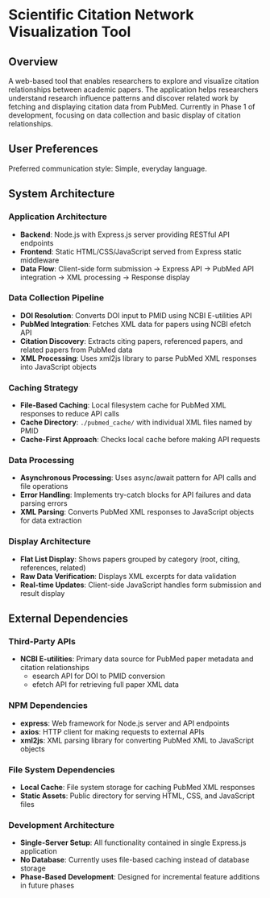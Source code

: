 # Scientific Citation Network Visualization Tool

## Overview

A web-based tool that enables researchers to explore and visualize citation relationships between academic papers. The application helps researchers understand research influence patterns and discover related work by fetching and displaying citation data from PubMed. Currently in Phase 1 of development, focusing on data collection and basic display of citation relationships.

## User Preferences

Preferred communication style: Simple, everyday language.

## System Architecture

### Application Architecture
- **Backend**: Node.js with Express.js server providing RESTful API endpoints
- **Frontend**: Static HTML/CSS/JavaScript served from Express static middleware
- **Data Flow**: Client-side form submission → Express API → PubMed API integration → XML processing → Response display

### Data Collection Pipeline
- **DOI Resolution**: Converts DOI input to PMID using NCBI E-utilities API
- **PubMed Integration**: Fetches XML data for papers using NCBI efetch API
- **Citation Discovery**: Extracts citing papers, referenced papers, and related papers from PubMed data
- **XML Processing**: Uses xml2js library to parse PubMed XML responses into JavaScript objects

### Caching Strategy
- **File-Based Caching**: Local filesystem cache for PubMed XML responses to reduce API calls
- **Cache Directory**: `./pubmed_cache/` with individual XML files named by PMID
- **Cache-First Approach**: Checks local cache before making API requests

### Data Processing
- **Asynchronous Processing**: Uses async/await pattern for API calls and file operations
- **Error Handling**: Implements try-catch blocks for API failures and data parsing errors
- **XML Parsing**: Converts PubMed XML responses to JavaScript objects for data extraction

### Display Architecture
- **Flat List Display**: Shows papers grouped by category (root, citing, references, related)
- **Raw Data Verification**: Displays XML excerpts for data validation
- **Real-time Updates**: Client-side JavaScript handles form submission and result display

## External Dependencies

### Third-Party APIs
- **NCBI E-utilities**: Primary data source for PubMed paper metadata and citation relationships
  - esearch API for DOI to PMID conversion
  - efetch API for retrieving full paper XML data

### NPM Dependencies
- **express**: Web framework for Node.js server and API endpoints
- **axios**: HTTP client for making requests to external APIs
- **xml2js**: XML parsing library for converting PubMed XML to JavaScript objects

### File System Dependencies
- **Local Cache**: File system storage for caching PubMed XML responses
- **Static Assets**: Public directory for serving HTML, CSS, and JavaScript files

### Development Architecture
- **Single-Server Setup**: All functionality contained in single Express.js application
- **No Database**: Currently uses file-based caching instead of database storage
- **Phase-Based Development**: Designed for incremental feature additions in future phases